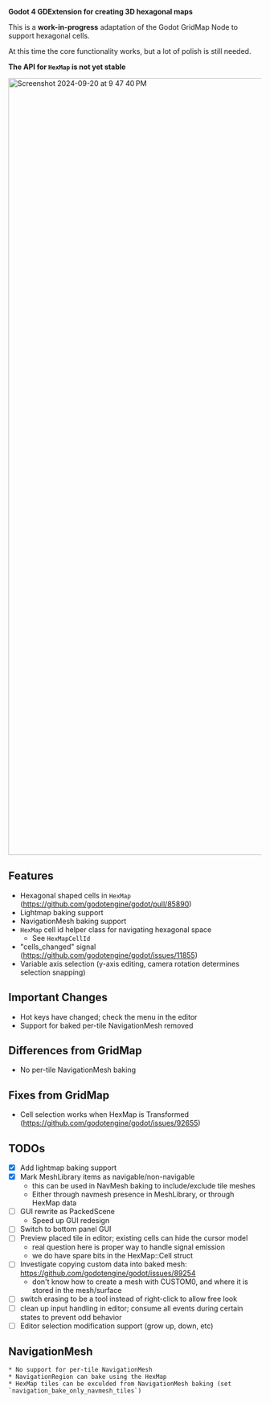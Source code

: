 **Godot 4 GDExtension for creating 3D hexagonal maps**

This is a **work-in-progress** adaptation of the Godot GridMap Node to support hexagonal cells.

At this time the core functionality works, but a lot of polish is still needed.

**The API for `HexMap` is not yet stable**

<img width="1547" alt="Screenshot 2024-09-20 at 9 47 40 PM" src="https://github.com/user-attachments/assets/5885af74-9fc5-44cc-a088-8e6c252577d2">

## Features
* Hexagonal shaped cells in `HexMap` (https://github.com/godotengine/godot/pull/85890)
* Lightmap baking support
* NavigationMesh baking support
* `HexMap` cell id helper class for navigating hexagonal space
    * See `HexMapCellId`
* "cells_changed" signal (https://github.com/godotengine/godot/issues/11855)
* Variable axis selection (y-axis editing, camera rotation determines selection snapping)

## Important Changes
* Hot keys have changed; check the menu in the editor
* Support for baked per-tile NavigationMesh removed

## Differences from GridMap
* No per-tile NavigationMesh baking

## Fixes from GridMap
* Cell selection works when HexMap is Transformed (https://github.com/godotengine/godot/issues/92655)


## TODOs
* [X] Add lightmap baking support
* [X] Mark MeshLibrary items as navigable/non-navigable
    * this can be used in NavMesh baking to include/exclude tile meshes
    * Either through navmesh presence in MeshLibrary, or through HexMap data
* [ ] GUI rewrite as PackedScene
    * Speed up GUI redesign
* [ ] Switch to bottom panel GUI
* [ ] Preview placed tile in editor; existing cells can hide the cursor model
    * real question here is proper way to handle signal emission
    * we do have spare bits in the HexMap::Cell struct
* [ ] Investigate copying custom data into baked mesh: https://github.com/godotengine/godot/issues/89254
    * don't know how to create a mesh with CUSTOM0, and where it is stored in the mesh/surface
* [ ] switch erasing to be a tool instead of right-click to allow free look
* [ ] clean up input handling in editor; consume all events during certain
        states to prevent odd behavior
* [ ] Editor selection modification support (grow up, down, etc)

## NavigationMesh
    * No support for per-tile NavigationMesh
    * NavigationRegion can bake using the HexMap
    * HexMap tiles can be exculded from NavigationMesh baking (set `navigation_bake_only_navmesh_tiles`)

